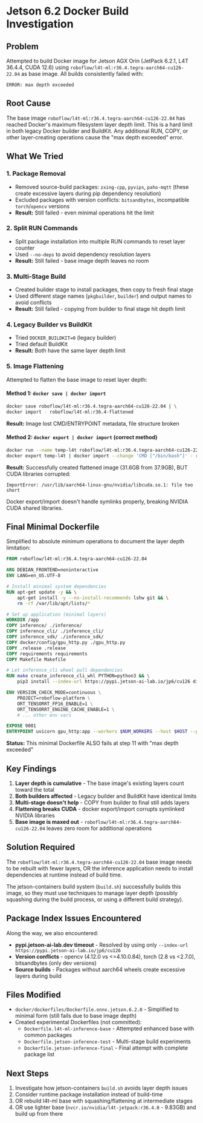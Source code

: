 # Jetson 6.2 Docker Build Investigation

## Problem
Attempted to build Docker image for Jetson AGX Orin (JetPack 6.2.1, L4T 36.4.4, CUDA 12.6) using `roboflow/l4t-ml:r36.4.tegra-aarch64-cu126-22.04` as base image. All builds consistently failed with:

```
ERROR: max depth exceeded
```

## Root Cause
The base image `roboflow/l4t-ml:r36.4.tegra-aarch64-cu126-22.04` has reached Docker's maximum filesystem layer depth limit. This is a hard limit in both legacy Docker builder and BuildKit. Any additional RUN, COPY, or other layer-creating operations cause the "max depth exceeded" error.

## What We Tried

### 1. Package Removal
- Removed source-build packages: `zxing-cpp`, `pyvips`, `paho-mqtt` (these create excessive layers during pip dependency resolution)
- Excluded packages with version conflicts: `bitsandbytes`, incompatible `torch`/`opencv` versions
- **Result:** Still failed - even minimal operations hit the limit

### 2. Split RUN Commands
- Split package installation into multiple RUN commands to reset layer counter
- Used `--no-deps` to avoid dependency resolution layers
- **Result:** Still failed - base image depth leaves no room

### 3. Multi-Stage Build
- Created builder stage to install packages, then copy to fresh final stage
- Used different stage names (`pkgbuilder`, `builder`) and output names to avoid conflicts
- **Result:** Still failed - copying from builder to final stage hit depth limit

### 4. Legacy Builder vs BuildKit
- Tried `DOCKER_BUILDKIT=0` (legacy builder)
- Tried default BuildKit
- **Result:** Both have the same layer depth limit

### 5. Image Flattening
Attempted to flatten the base image to reset layer depth:

#### Method 1: `docker save | docker import`
```bash
docker save roboflow/l4t-ml:r36.4.tegra-aarch64-cu126-22.04 | \
docker import - roboflow/l4t-ml:r36.4-flattened
```
**Result:** Image lost CMD/ENTRYPOINT metadata, file structure broken

#### Method 2: `docker export | docker import` (correct method)
```bash
docker run --name temp-l4t roboflow/l4t-ml:r36.4.tegra-aarch64-cu126-22.04 true
docker export temp-l4t | docker import --change 'CMD ["/bin/bash"]' - roboflow/l4t-ml:r36.4-flat2
```
**Result:** Successfully created flattened image (31.6GB from 37.9GB), BUT CUDA libraries corrupted:
```
ImportError: /usr/lib/aarch64-linux-gnu/nvidia/libcuda.so.1: file too short
```

Docker export/import doesn't handle symlinks properly, breaking NVIDIA CUDA shared libraries.

## Final Minimal Dockerfile

Simplified to absolute minimum operations to document the layer depth limitation:

```dockerfile
FROM roboflow/l4t-ml:r36.4.tegra-aarch64-cu126-22.04

ARG DEBIAN_FRONTEND=noninteractive
ENV LANG=en_US.UTF-8

# Install minimal system dependencies
RUN apt-get update -y && \
    apt-get install -y --no-install-recommends lshw git && \
    rm -rf /var/lib/apt/lists/*

# Set up application (minimal layers)
WORKDIR /app
COPY inference/ ./inference/
COPY inference_cli/ ./inference_cli/
COPY inference_sdk/ ./inference_sdk/
COPY docker/config/gpu_http.py ./gpu_http.py
COPY .release .release
COPY requirements requirements
COPY Makefile Makefile

# Let inference_cli wheel pull dependencies
RUN make create_inference_cli_whl PYTHON=python3 && \
    pip3 install --index-url https://pypi.jetson-ai-lab.io/jp6/cu126 dist/inference_cli*.whl

ENV VERSION_CHECK_MODE=continuous \
    PROJECT=roboflow-platform \
    ORT_TENSORRT_FP16_ENABLE=1 \
    ORT_TENSORRT_ENGINE_CACHE_ENABLE=1 \
    # ... other env vars

EXPOSE 9001
ENTRYPOINT uvicorn gpu_http:app --workers $NUM_WORKERS --host $HOST --port $PORT
```

**Status:** This minimal Dockerfile ALSO fails at step 11 with "max depth exceeded"

## Key Findings

1. **Layer depth is cumulative** - The base image's existing layers count toward the total
2. **Both builders affected** - Legacy builder and BuildKit have identical limits
3. **Multi-stage doesn't help** - COPY from builder to final still adds layers
4. **Flattening breaks CUDA** - docker export/import corrupts symlinked NVIDIA libraries
5. **Base image is maxed out** - `roboflow/l4t-ml:r36.4.tegra-aarch64-cu126-22.04` leaves zero room for additional operations

## Solution Required

The `roboflow/l4t-ml:r36.4.tegra-aarch64-cu126-22.04` base image needs to be rebuilt with fewer layers, OR the inference application needs to install dependencies at runtime instead of build time.

The jetson-containers build system (`build.sh`) successfully builds this image, so they must use techniques to manage layer depth (possibly squashing during the build process, or using a different build strategy).

## Package Index Issues Encountered

Along the way, we also encountered:
- **pypi.jetson-ai-lab.dev timeout** - Resolved by using only `--index-url https://pypi.jetson-ai-lab.io/jp6/cu126`
- **Version conflicts** - opencv (4.12.0 vs <=4.10.0.84), torch (2.8 vs <2.7.0), bitsandbytes (only dev versions)
- **Source builds** - Packages without aarch64 wheels create excessive layers during build

## Files Modified

- `docker/dockerfiles/Dockerfile.onnx.jetson.6.2.0` - Simplified to minimal form (still fails due to base image depth)
- Created experimental Dockerfiles (not committed):
  - `Dockerfile.l4t-ml-inference-base` - Attempted enhanced base with common packages
  - `Dockerfile.jetson-inference-test` - Multi-stage build experiments
  - `Dockerfile.jetson-inference-final` - Final attempt with complete package list

## Next Steps

1. Investigate how jetson-containers `build.sh` avoids layer depth issues
2. Consider runtime package installation instead of build-time
3. OR rebuild l4t-ml base with squashing/flattening at intermediate stages
4. OR use lighter base (`nvcr.io/nvidia/l4t-jetpack:r36.4.0` - 9.83GB) and build up from there
